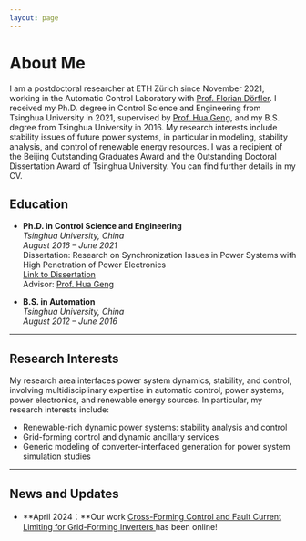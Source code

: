 ```yaml
---
layout: page
---
```


# About Me

I am a postdoctoral researcher at ETH Zürich since November 2021, working in the Automatic Control Laboratory with [Prof. Florian Dörfler](https://people.ee.ethz.ch/~floriand/index.html). I received my Ph.D. degree in Control Science and Engineering from Tsinghua University in 2021, supervised by [Prof. Hua Geng](https://www.au.tsinghua.edu.cn/info/1094/1517.htm), and my B.S. degree from Tsinghua University in 2016. My research interests include stability issues of future power systems, in particular in modeling, stability analysis, and control of renewable energy resources. I was a recipient of the Beijing Outstanding Graduates Award and the Outstanding Doctoral Dissertation Award of Tsinghua University. You can find further details in my CV.


## Education

- **Ph.D. in Control Science and Engineering**  
  _Tsinghua University, China_  
  _August 2016 – June 2021_  
  Dissertation: Research on Synchronization Issues in Power Systems with High Penetration of Power Electronics  
  [Link to Dissertation](https://doi.org/10.13140/RG.2.2.32901.93928)  
  Advisor: [Prof. Hua Geng](https://www.au.tsinghua.edu.cn/info/1079/3102.htm)

- **B.S. in Automation**  
  _Tsinghua University, China_  
  _August 2012 – June 2016_

---

## Research Interests

My research area interfaces power system dynamics, stability, and control, involving multidisciplinary expertise in automatic control, power systems, power electronics, and renewable energy sources. In particular, my research interests include:

- Renewable-rich dynamic power systems: stability analysis and control
- Grid-forming control and dynamic ancillary services
- Generic modeling of converter-interfaced generation for power system simulation studies

---

## News and Updates

- **April 2024：**Our work [Cross-Forming Control and Fault Current Limiting for Grid-Forming Inverters
](https://arxiv.org/abs/2404.13376) has been online!

